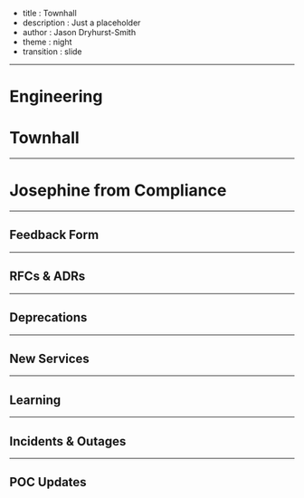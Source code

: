 - title : Townhall
- description : Just a placeholder
- author : Jason Dryhurst-Smith
- theme : night
- transition : slide

***
 
# Engineering 

# Townhall 

---

# Josephine from Compliance

---

## Feedback Form

---

## RFCs & ADRs

---

## Deprecations

---

## New Services

---

## Learning

---

## Incidents & Outages

---

## POC Updates
